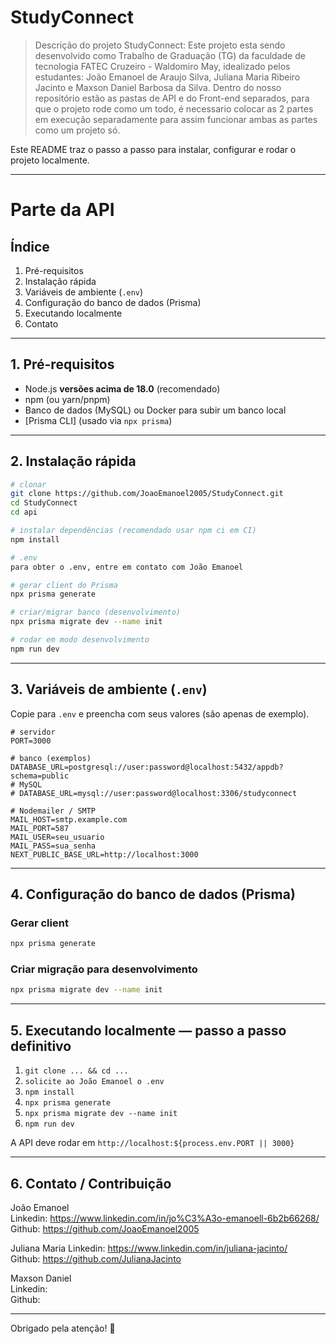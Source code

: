 # StudyConnect

> Descrição do projeto StudyConnect: Este projeto esta sendo desenvolvido como Trabalho de Graduação (TG) da faculdade de tecnologia FATEC Cruzeiro - Waldomiro May, idealizado pelos estudantes: João Emanoel de Araujo Silva, Juliana Maria Ribeiro Jacinto e Maxson Daniel Barbosa da Silva.
Dentro do nosso repositório estão as pastas de API e do Front-end separados, para que o projeto rode como um todo, é necessario colocar as 2 partes em execução separadamente para assim funcionar ambas as partes como um projeto só.

Este README traz o passo a passo para instalar, configurar e rodar o projeto localmente.

---

# Parte da API 

## Índice

1. Pré-requisitos
2. Instalação rápida
3. Variáveis de ambiente (`.env`)
4. Configuração do banco de dados (Prisma)
5. Executando localmente
6. Contato
---

## 1. Pré-requisitos

* Node.js **versões acima de 18.0** (recomendado)
* npm (ou yarn/pnpm)
* Banco de dados (MySQL) ou Docker para subir um banco local
* \[Prisma CLI] (usado via `npx prisma`)

---

## 2. Instalação rápida

```bash
# clonar
git clone https://github.com/JoaoEmanoel2005/StudyConnect.git
cd StudyConnect
cd api

# instalar dependências (recomendado usar npm ci em CI)
npm install

# .env
para obter o .env, entre em contato com João Emanoel

# gerar client do Prisma
npx prisma generate

# criar/migrar banco (desenvolvimento)
npx prisma migrate dev --name init

# rodar em modo desenvolvimento
npm run dev
```

---

## 3. Variáveis de ambiente (`.env`)

Copie para `.env` e preencha com seus valores (são apenas de exemplo).

```env
# servidor
PORT=3000

# banco (exemplos)
DATABASE_URL=postgresql://user:password@localhost:5432/appdb?schema=public
# MySQL
# DATABASE_URL=mysql://user:password@localhost:3306/studyconnect

# Nodemailer / SMTP
MAIL_HOST=smtp.example.com
MAIL_PORT=587
MAIL_USER=seu_usuario
MAIL_PASS=sua_senha
NEXT_PUBLIC_BASE_URL=http://localhost:3000

```

---

## 4. Configuração do banco de dados (Prisma)

### Gerar client

```bash
npx prisma generate
```

### Criar migração para desenvolvimento

```bash
npx prisma migrate dev --name init
```

---

## 5. Executando localmente — passo a passo definitivo

1. `git clone ... && cd ...`
2. `solicite ao João Emanoel o .env`
3. `npm install`
4. `npx prisma generate`
5. `npx prisma migrate dev --name init`
6. `npm run dev`

A API deve rodar em `http://localhost:${process.env.PORT || 3000}`

---


## 6. Contato / Contribuição

João Emanoel
<br>
Linkedin: https://www.linkedin.com/in/jo%C3%A3o-emanoell-6b2b66268/
<br>
Github: https://github.com/JoaoEmanoel2005

Juliana Maria
Linkedin: https://www.linkedin.com/in/juliana-jacinto/
<br>
Github: https://github.com/JulianaJacinto

Maxson Daniel
<br>
Linkedin:
<br>
Github:


---

Obrigado pela atenção! 🚀
